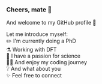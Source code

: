 ### Cheers, mate 🍻  

And welcome to my GitHub profile 👋  

Let me introduce myself:  
✏️ I'm currently doing a PhD  
⚗️ Working with DFT  
🔭 I have a passion for science  
🧑‍💻 And enjoy my coding journey  
❔ And what about you  
✨ Feel free to connect
